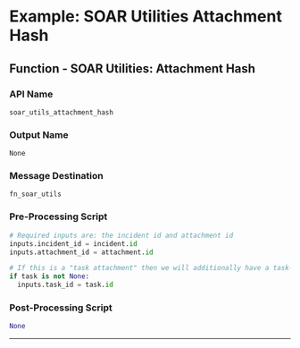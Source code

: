 <!--
    DO NOT MANUALLY EDIT THIS FILE
    THIS FILE IS AUTOMATICALLY GENERATED WITH resilient-sdk codegen
-->

# Example: SOAR Utilities Attachment Hash

## Function - SOAR Utilities: Attachment Hash

### API Name
`soar_utils_attachment_hash`

### Output Name
`None`

### Message Destination
`fn_soar_utils`

### Pre-Processing Script
```python
# Required inputs are: the incident id and attachment id
inputs.incident_id = incident.id
inputs.attachment_id = attachment.id

# If this is a "task attachment" then we will additionally have a task-id
if task is not None:
  inputs.task_id = task.id
```

### Post-Processing Script
```python
None
```

---

